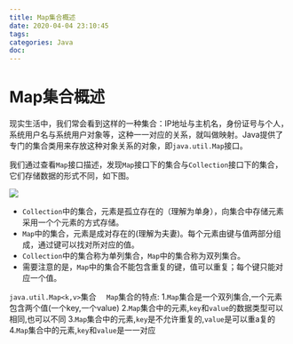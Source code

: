 ```yaml
---
title: Map集合概述
date: 2020-04-04 23:10:45
tags:
categories: Java
doc:
---
```


# Map集合概述

现实生活中，我们常会看到这样的一种集合：IP地址与主机名，身份证号与个人，系统用户名与系统用户对象等，这种一一对应的关系，就叫做映射。Java提供了专门的集合类用来存放这种对象关系的对象，即`java.util.Map`接口。

我们通过查看`Map`接口描述，发现`Map`接口下的集合与`Collection`接口下的集合，它们存储数据的形式不同，如下图。

![](/images/javawz/Collection与Map.bmp)

* `Collection`中的集合，元素是孤立存在的（理解为单身），向集合中存储元素采用一个个元素的方式存储。
* `Map`中的集合，元素是成对存在的(理解为夫妻)。每个元素由键与值两部分组成，通过键可以找对所对应的值。
* `Collection`中的集合称为单列集合，`Map`中的集合称为双列集合。
* 需要注意的是，`Map`中的集合不能包含重复的键，值可以重复；每个键只能对应一个值。





`java.util.Map<k,v>`集合
  `  Map`集合的特点:
        1.`Map`集合是一个双列集合,一个元素包含两个值(一个key,一个value)
        2.`Map`集合中的元素,`key`和`value`的数据类型可以相同,也可以不同
        3.`Map`集合中的元素,`key`是不允许重复的,`value`是可以重a复的
        4.`Map`集合中的元素,`key`和`value`是一一对应

